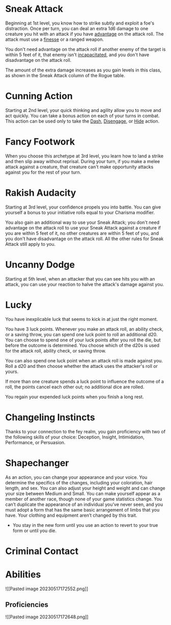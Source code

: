 # Sneak Attack
Beginning at 1st level, you know how to strike subtly and exploit a foe's distraction. Once per turn, you can deal an extra 1d6 damage to one creature you hit with an attack if you have [advantage](https://roll20.net/compendium/dnd5e/Rules:Ability%20Scores?expansion=0#toc_2) on the attack roll. The attack must use a [finesse](https://roll20.net/compendium/dnd5e/Rules:Weapons?expansion=0#toc_4) or a ranged weapon.  
  
You don't need advantage on the attack roll if another enemy of the target is within 5 feet of it, that enemy isn't [incapacitated](https://roll20.net/compendium/dnd5e/Rules:Conditions?expansion=0#toc_6), and you don't have disadvantage on the attack roll.  
  
The amount of the extra damage increases as you gain levels in this class, as shown in the Sneak Attack column of the Rogue table.

# Cunning Action
Starting at 2nd level, your quick thinking and agility allow you to move and act quickly. You can take a bonus action on each of your turns in combat. This action can be used only to take the [Dash](https://roll20.net/compendium/dnd5e/Rules:Combat?expansion=0#toc_23), [Disengage](https://roll20.net/compendium/dnd5e/Rules:Combat?expansion=0#toc_24), or [Hide](https://roll20.net/compendium/dnd5e/Rules:Combat?expansion=0#toc_27) action.

# Fancy Footwork
When you choose this archetype at 3rd level, you learn how to land a strike and then slip away without reprisal. During your turn, if you make a melee attack against a creature, that creature can't make opportunity attacks against you for the rest of your turn.

# Rakish Audacity
Starting at 3rd level, your confidence propels you into battle. You can give yourself a bonus to your initiative rolls equal to your Charisma modifier.

You also gain an additional way to use your Sneak Attack; you don't need advantage on the attack roll to use your Sneak Attack against a creature if you are within 5 feet of it, no other creatures are within 5 feet of you, and you don't have disadvantage on the attack roll. All the other rules for Sneak Attack still apply to you.

# Uncanny Dodge
Starting at 5th level, when an attacker that you can see hits you with an attack, you can use your reaction to halve the attack's damage against you.

# Lucky
You have inexplicable luck that seems to kick in at just the right moment.

You have 3 luck points. Whenever you make an attack roll, an ability check, or a saving throw, you can spend one luck point to roll an additional d20. You can choose to spend one of your luck points after you roll the die, but before the outcome is determined. You choose which of the d20s is used for the attack roll, ability check, or saving throw.

You can also spend one luck point when an attack roll is made against you. Roll a d20 and then choose whether the attack uses the attacker's roll or yours.

If more than one creature spends a luck point to influence the outcome of a roll, the points cancel each other out; no additional dice are rolled.

You regain your expended luck points when you finish a long rest.

# Changeling Instincts
Thanks to your connection to the fey realm, you gain proficiency with two of the following skills of your choice: Deception, Insight, Intimidation, Performance, or Persuasion.

# Shapechanger
As an action, you can change your appearance and your voice. You determine the specifics of the changes, including your coloration, hair length, and sex. You can also adjust your height and weight and can change your size between Medium and Small. You can make yourself appear as a member of another race, though none of your game statistics change. You can’t duplicate the appearance of an individual you’ve never seen, and you must adopt a form that has the same basic arrangement of limbs that you have. Your clothing and equipment aren’t changed by this trait.
-   You stay in the new form until you use an action to revert to your true form or until you die.

# Criminal Contact

# Abilities
![[Pasted image 20230517172552.png]]
## Proficiencies
![[Pasted image 20230517172648.png]]
